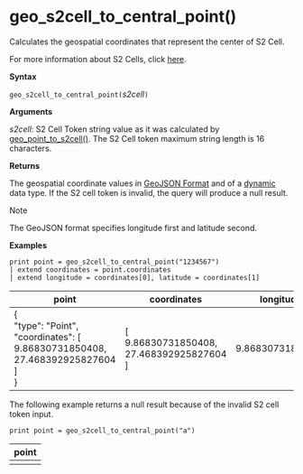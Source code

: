 # geo_s2cell_to_central_point()

Calculates the geospatial coordinates that represent the center of S2 Cell.

For more information about S2 Cells, click [here](http://s2geometry.io/devguide/s2cell_hierarchy).

**Syntax**

`geo_s2cell_to_central_point(`*s2cell*`)`

**Arguments**

*s2cell*: S2 Cell Token string value as it was calculated by [geo_point_to_s2cell()](geo-point-to-s2cell-function.md). The S2 Cell token maximum string length is 16 characters.

**Returns**

The geospatial coordinate values in [GeoJSON Format](https://tools.ietf.org/html/rfc7946) and of a [dynamic](./scalar-data-types/dynamic.md) data type. If the S2 cell token is invalid, the query will produce a null result.

> [!NOTE]
> The GeoJSON format specifies longitude first and latitude second.

**Examples**

<!-- csl: https://help.kusto.windows.net/Samples -->
```
print point = geo_s2cell_to_central_point("1234567")
| extend coordinates = point.coordinates
| extend longitude = coordinates[0], latitude = coordinates[1]
```

|point|coordinates|longitude|latitude|
|---|---|---|---|
|{<br>  "type": "Point",<br>  "coordinates": [<br>    9.86830731850408,<br>    27.468392925827604<br>  ]<br>}|[<br>  9.86830731850408,<br>  27.468392925827604<br>]|9.86830731850408|27.4683929258276|

The following example returns a null result because of the invalid S2 cell token input.
<!-- csl: https://help.kusto.windows.net/Samples -->
```
print point = geo_s2cell_to_central_point("a")
```

|point|
|---|
||
